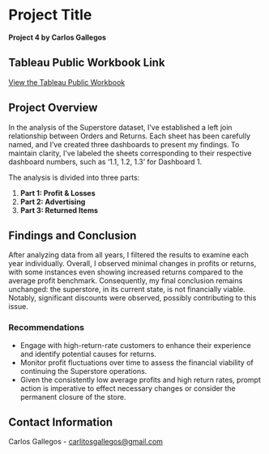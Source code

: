 # Project Title

**Project 4 by Carlos Gallegos**

## Tableau Public Workbook Link

[View the Tableau Public Workbook](https://public.tableau.com/views/Project4051024/Part3_Returneditems?:language=en-US&publish=yes&:sid=&:display_count=n&:origin=viz_share_link)

## Project Overview

In the analysis of the Superstore dataset, I’ve established a left join relationship between Orders and Returns. Each sheet has been carefully named, and I’ve created three dashboards to present my findings. To maintain clarity, I’ve labeled the sheets corresponding to their respective dashboard numbers, such as ‘1.1, 1.2, 1.3’ for Dashboard 1.

The analysis is divided into three parts:
1. **Part 1: Profit & Losses**
2. **Part 2: Advertising**
3. **Part 3: Returned Items**

## Findings and Conclusion

After analyzing data from all years, I filtered the results to examine each year individually. Overall, I observed minimal changes in profits or returns, with some instances even showing increased returns compared to the average profit benchmark. Consequently, my final conclusion remains unchanged: the superstore, in its current state, is not financially viable. Notably, significant discounts were observed, possibly contributing to this issue. 

### Recommendations
- Engage with high-return-rate customers to enhance their experience and identify potential causes for returns.
- Monitor profit fluctuations over time to assess the financial viability of continuing the Superstore operations.
- Given the consistently low average profits and high return rates, prompt action is imperative to effect necessary changes or consider the permanent closure of the store.

## Contact Information

Carlos Gallegos - [carlitosgallegos@gmail.com](mailto:carlitosgallegos@gmail.com)
